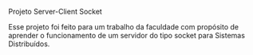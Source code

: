 Projeto Server-Client Socket

Esse projeto foi feito para um trabalho da faculdade com propósito de aprender o funcionamento de um servidor do tipo socket para Sistemas Distribuídos.